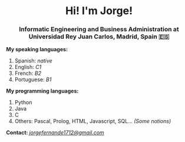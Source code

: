 <h1 align="center"> Hi! I'm Jorge! </h1>

<h3 align="center"> Informatic Engineering and Business Administration at Universidad Rey Juan Carlos, Madrid, Spain 🇪🇸</h3>


<p>
  <b>My speaking languages: </b>
  <ol> 
    <li> Spanish: <i> native </i></li>
    <li> English: <i> C1 </i></li>
      <li> French: <i> B2 </i></li>
      <li> Portuguese: <i> B1 </i></li>
  </ol>
  
  <b> My programming languages: </b>
  <ol>
  <li> Python</li>
  <li> Java </li>
  <li> C </li>
  <li> Others: Pascal, Prolog, HTML, Javascript, SQL... <i>(Some notions)</i></li>
  </ol>
 
  <b> Contact: </b>
  <i> jorgefernande1712@gmail.com </i>
